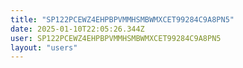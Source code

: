 ```yaml
---
title: "SP122PCEWZ4EHPBPVMMHSMBWMXCET99284C9A8PN5"
date: 2025-01-10T22:05:26.344Z
user: SP122PCEWZ4EHPBPVMMHSMBWMXCET99284C9A8PN5
layout: "users"
---
```

    